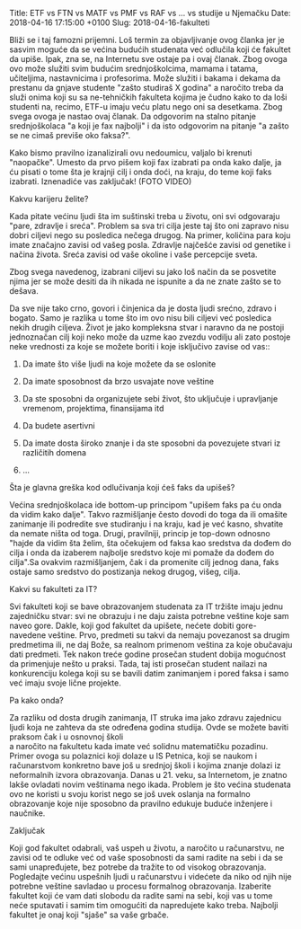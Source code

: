 Title: ETF vs FTN vs MATF vs PMF vs RAF vs ... vs studije u Njemačku
Date: 2018-04-16 17:15:00 +0100
Slug: 2018-04-16-fakulteti


Bliži se i taj famozni prijemni. Loš termin za objavljivanje ovog članka jer je sasvim moguće da se većina budućih studenata već odlučila koji će fakultet 
da upiše. Ipak, zna se, na Internetu sve ostaje pa i ovaj članak. Zbog ovoga ovo može služiti svim budućim srednjoškolcima, mamama i tatama, učiteljima, nastavnicima i profesorima. Može služiti i bakama i dekama da prestanu da gnjave studente "zašto studiraš X godina" a naročito treba da služi onima koji su sa ne-tehničkih fakulteta kojima je čudno kako to da loši studenti na, recimo, ETF-u imaju veću platu nego oni sa desetkama. Zbog svega ovoga je nastao ovaj članak. Da odgovorim na stalno pitanje srednjoškolaca "a koji je fax najbolji" i da isto 
odgovorim na pitanje "a zašto se ne cimaš previše oko faksa?". 

Kako bismo pravilno izanalizirali ovu nedoumicu, valjalo bi krenuti "naopačke". Umesto da prvo pišem koji fax izabrati pa onda kako dalje, ja ću pisati o tome šta je krajnji cilj i onda doći, na kraju, do teme koji faks izabrati. Iznenadiće vas zaključak! (FOTO VIDEO)

Kakvu karijeru želite?

Kada pitate većinu ljudi šta im suštinski treba u životu, oni svi odgovaraju "pare, zdravlje i sreća". Problem sa sva tri cilja jeste taj što oni zapravo nisu dobri ciljevi nego su posledica nečega drugog. Na primer, količina para koju imate značajno zavisi od vašeg posla. Zdravlje najčešće zavisi od genetike i načina života. Sreća zavisi od vaše okoline i vaše percepcije sveta. 

Zbog svega navedenog, izabrani ciljevi su jako loš način da se posvetite njima jer se može desiti da ih nikada ne ispunite a da ne znate zašto se to dešava. 

Da sve nije tako crno, govori i činjenica da je dosta ljudi srećno, zdravo i bogato. Samo je razlika u tome što im ovo nisu bili ciljevi već posledica nekih drugih ciljeva. Život je jako kompleksna stvar i naravno da ne postoji jednoznačan cilj koji neko može da uzme kao zvezdu vodilju ali zato postoje neke vrednosti za koje se možete boriti i koje isključivo zavise od vas::

1. Da imate što više ljudi na koje možete da se oslonite 

2. Da imate sposobnost da brzo usvajate nove veštine 

3. Da ste sposobni da organizujete sebi život, što uključuje i upravljanje vremenom, projektima, finansijama itd

4. Da budete asertivni 

5. Da imate dosta široko znanje i da ste sposobni da povezujete stvari iz različitih domena

6. ...

Šta je glavna greška kod odlučivanja koji ćeš faks da upišeš?

Većina srednjoškolaca ide bottom-up principom "upišem faks pa ću onda da vidim kako dalje". Takvo razmišljanje često dovodi do toga da ili omašite zanimanje ili podredite sve studiranju i na
kraju, kad je već kasno, shvatite da nemate ništa od toga. Drugi, pravilniji, princip je top-down odnosno "hajde da vidim šta želim, šta očekujem od faksa kao sredstva da dođem do cilja i onda da izaberem najbolje sredstvo koje mi pomaže da dođem do cilja".Sa ovakvim razmišljanjem, čak i da promenite cilj jednog dana, faks ostaje samo sredstvo do postizanja nekog drugog, višeg, cilja. 

Kakvi su fakulteti za IT?

Svi fakulteti koji se bave obrazovanjem studenata za IT tržište imaju jednu zajedničku stvar: svi ne obrazuju i ne daju zaista potrebne veštine koje sam naveo gore. Dakle, koji god fakultet da upišete, nećete dobiti gore-navedene veštine. Prvo, predmeti su takvi da nemaju povezanost sa drugim predmetima ili, ne daj Bože, sa realnom primenom veština za koje obučavaju dati predmeti. Tek nakon treće godine prosečan student dobija mogućnost da primenjuje nešto u praksi. Tada, taj isti prosečan student nailazi na konkurenciju kolega koji su se bavili datim zanimanjem i pored faksa i samo već imaju svoje lične projekte. 


Pa kako onda?

Za razliku od dosta drugih zanimanja, IT struka ima jako zdravu zajednicu ljudi koja ne zahteva da ste određena godina studija. Ovde se možete baviti praksom čak i u osnovnoj školi  
a naročito na fakultetu kada imate već solidnu matematičku pozadinu. Primer ovoga su polaznici koji dolaze u IS Petnica, koji se naukom i računarstvom konkretno bave još u srednjoj školi 
i kojima znanje dolazi iz neformalnih izvora obrazovanja. Danas u 21. veku, sa Internetom, je znatno lakše ovladati novim veštinama nego ikada. Problem je što većina studenata ovo ne koristi u svoju korist nego se još uvek oslanja na formalno obrazovanje koje nije sposobno da pravilno edukuje buduće inženjere i naučnike. 

Zaključak

Koji god fakultet odabrali, vaš uspeh u životu, a naročito u računarstvu, ne zavisi od te odluke već od vaše sposobnosti da sami radite na sebi i da se sami unapređujete, bez potrebe da tražite to od visokog obrazovanja. Pogledajte većinu uspešnih ljudi u računarstvu i videćete da niko od njih nije potrebne veštine savladao u procesu formalnog obrazovanja. 
Izaberite fakultet koji će vam dati slobodu da radite sami na sebi, koji vas u tome neće sputavati i samim tim omogućiti da napredujete kako treba. Najbolji fakultet je onaj 
koji "sjaše" sa vaše grbače.
